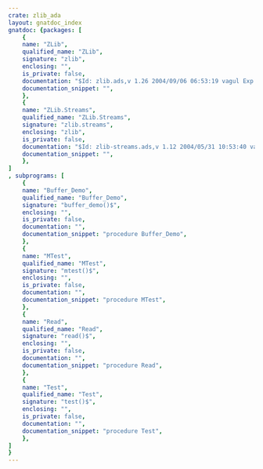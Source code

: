 ```yaml
---
crate: zlib_ada
layout: gnatdoc_index
gnatdoc: {packages: [
    {
    name: "ZLib",
    qualified_name: "ZLib",
    signature: "zlib",
    enclosing: "",
    is_private: false,
    documentation: "$Id: zlib.ads,v 1.26 2004/09/06 06:53:19 vagul Exp $",
    documentation_snippet: "",
    },
    {
    name: "ZLib.Streams",
    qualified_name: "ZLib.Streams",
    signature: "zlib.streams",
    enclosing: "zlib",
    is_private: false,
    documentation: "$Id: zlib-streams.ads,v 1.12 2004/05/31 10:53:40 vagul Exp $",
    documentation_snippet: "",
    },
]
, subprograms: [
    {
    name: "Buffer_Demo",
    qualified_name: "Buffer_Demo",
    signature: "buffer_demo()$",
    enclosing: "",
    is_private: false,
    documentation: "",
    documentation_snippet: "procedure Buffer_Demo",
    },
    {
    name: "MTest",
    qualified_name: "MTest",
    signature: "mtest()$",
    enclosing: "",
    is_private: false,
    documentation: "",
    documentation_snippet: "procedure MTest",
    },
    {
    name: "Read",
    qualified_name: "Read",
    signature: "read()$",
    enclosing: "",
    is_private: false,
    documentation: "",
    documentation_snippet: "procedure Read",
    },
    {
    name: "Test",
    qualified_name: "Test",
    signature: "test()$",
    enclosing: "",
    is_private: false,
    documentation: "",
    documentation_snippet: "procedure Test",
    },
]
}
---
```

